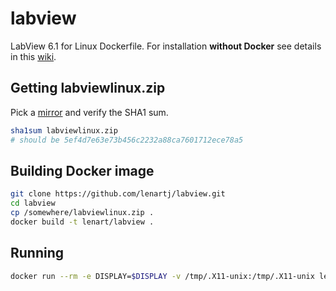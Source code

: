 # labview
LabView 6.1 for Linux Dockerfile. For installation **without Docker** see details in this [wiki](https://wiki.ubuntu.com/LabVIEW).

## Getting labviewlinux.zip
Pick a [mirror](http://www.filewatcher.com/m/labviewlinux.zip.96745702-0.html) and verify the SHA1 sum.
```sh
sha1sum labviewlinux.zip
# should be 5ef4d7e63e73b456c2232a88ca7601712ece78a5
```

## Building Docker image
```sh
git clone https://github.com/lenartj/labview.git
cd labview
cp /somewhere/labviewlinux.zip .
docker build -t lenart/labview .
```

## Running
```sh
docker run --rm -e DISPLAY=$DISPLAY -v /tmp/.X11-unix:/tmp/.X11-unix lenart/labview
```
